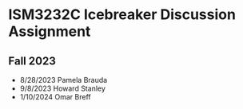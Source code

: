 # ISM3232C Icebreaker Discussion Assignment

## Fall 2023

- 8/28/2023 Pamela Brauda 
- 9/8/2023 Howard Stanley
- 1/10/2024 Omar Breff

  

